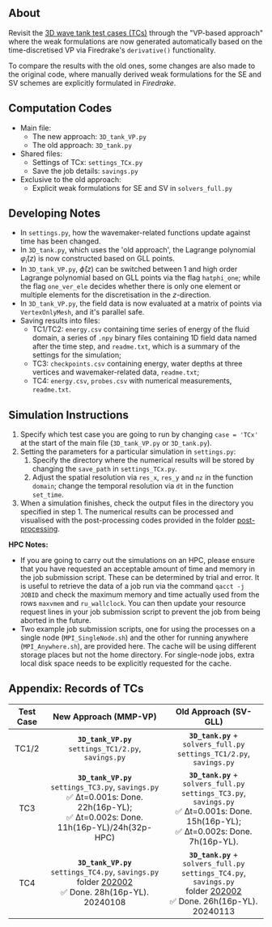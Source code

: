 ## About
Revisit the [3D wave tank test cases (TCs)](https://github.com/EAGRE-water-wave-impact-modelling/3D-wave-tank-JCP2022) through the "VP-based approach" where the weak formulations are now generated automatically based on the time-discretised VP via Firedrake's `derivative()` functionality. 

To compare the results with the old ones, some changes are also made to the original code, where manually derived weak formulations for the SE and SV schemes are explicitly formulated in *Firedrake*.

## Computation Codes
- Main file:
    - The new approach: `3D_tank_VP.py`
    - The old approach: `3D_tank.py`
- Shared files:
    - Settings of TCx: `settings_TCx.py`
    - Save the job details: `savings.py`
- Exclusive to the old approach:
    - Explicit weak formulations for SE and SV in `solvers_full.py`

## Developing Notes
- In `settings.py`, how the wavemaker-related functions update against time has been changed.
- In `3D_tank.py`, which uses the 'old approach', the Lagrange polynomial $\tilde{\varphi}_i(z)$ is now constructed based on GLL points.
- In `3D_tank_VP.py`, $\hat{\phi}(z)$ can be switched between 1 and high order Lagrange polynomial based on GLL points via the flag `hatphi_one`; while the flag `one_ver_ele` decides whether there is only one element or multiple elements for the discretisation in the $z$-direction.
- In `3D_tank_VP.py`, the field data is now evaluated at a matrix of points via `VertexOnlyMesh`, and it's parallel safe.
- Saving results into files:
    - TC1/TC2: `energy.csv` containing time series of energy of the fluid domain, a series of `.npy` binary files containing 1D field data named after the time step, and `readme.txt`, which is a summary of the settings for the simulation;
    - TC3: `checkpoints.csv` containing energy, water depths at three vertices and wavemaker-related data, `readme.txt`;
    - TC4: `energy.csv`, `probes.csv` with numerical measurements, `readme.txt`.

## Simulation Instructions
1. Specify which test case you are going to run by changing `case = 'TCx'`  at the start of the main file (`3D_tank_VP.py` or `3D_tank.py`).
1. Setting the parameters for a particular simulation in `settings.py`:
    1. Specify the directory where the numerical results will be stored by changing the `save_path` in `settings_TCx.py`.
    2. Adjust the spatial resolution via `res_x`, `res_y` and `nz` in the function `domain`; change the temporal resolution via `dt` in the function `set_time`.
1. When a simulation finishes, check the output files in the directory you specified in step 1. The numerical results can be processed and visualised with the post-processing codes provided in the folder [post-processing](post-processing).

**HPC Notes:**
- If you are going to carry out the simulations on an HPC, please ensure that you have requested an acceptable amount of time and memory in the job submission script. These can be determined by trial and error. It is useful to retrieve the data of a job run via the command `qacct -j JOBID` and check the maximum memory and time actually used from the rows `maxvmem` and `ru_wallclock`. You can then update your resource request lines in your job submission script to prevent the job from being aborted in the future.
- Two example job submission scripts, one for using the processes on a single node (`MPI_SingleNode.sh`) and the other for running anywhere (`MPI_Anywhere.sh`), are provided here. The cache will be using different storage places but not the home directory. For single-node jobs, extra local disk space needs to be explicitly requested for the cache.

## Appendix: Records of TCs
| Test Case | New Approach (MMP-VP) | Old Approach (SV-GLL) |
| :---:     |    :----:    |   :----:     |
| TC1/2 |**`3D_tank_VP.py`** <br/>`settings_TC1/2.py`, `savings.py` | **`3D_tank.py`** + `solvers_full.py` <br/>`settings_TC1/2.py`, `savings.py`  |
| TC3       |**`3D_tank_VP.py`** <br/>`settings_TC3.py`, `savings.py`<br/> :white_check_mark: Δt=0.001s: Done. 22h(16p-YL); <br/> :white_check_mark: Δt=0.002s: Done. 11h(16p-YL)/24h(32p-HPC) | **`3D_tank.py`** + `solvers_full.py` <br/>`settings_TC3.py`, `savings.py` <br/> :white_check_mark: Δt=0.001s: Done. 15h(16p-YL); <br/> :white_check_mark: Δt=0.002s: Done. 7h(16p-YL). |
| TC4       |**`3D_tank_VP.py`** <br/>`settings_TC4.py`, `savings.py`<br/> folder [202002](202002) <br/> :white_check_mark: Done. 28h(16p-YL). 20240108 |  **`3D_tank.py`** + `solvers_full.py`<br/>`settings_TC4.py`, `savings.py` <br/> folder [202002](202002) <br/> :white_check_mark: Done. 26h(16p-YL). 20240113  |
